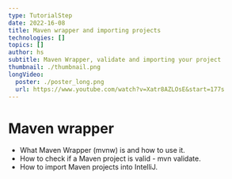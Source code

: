 ```yaml
---
type: TutorialStep
date: 2022-16-08
title: Maven wrapper and importing projects
technologies: []
topics: []
author: hs
subtitle: Maven Wrapper, validate and importing your project
thumbnail: ./thumbnail.png
longVideo:
  poster: ./poster_long.png
  url: https://www.youtube.com/watch?v=Xatr8AZLOsE&start=177s
---
```


# Maven wrapper

* What Maven Wrapper (mvnw) is and how to use it.
* How to check if a Maven project is valid - mvn validate.
* How to import Maven projects into IntelliJ.
